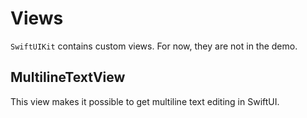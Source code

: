 # Views

`SwiftUIKit` contains custom views. For now, they are not in the demo.


## MultilineTextView

This view makes it possible to get multiline text editing in SwiftUI.
